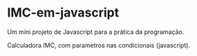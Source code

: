 # IMC-em-javascript

Um mini projeto de Javascript para a prática da programação.

Calculadora IMC, com parametros nas condicionais (javascript).
